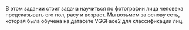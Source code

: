 В этом задании стоит задача научиться по фотографии лица человека предсказывать его пол, расу и возраст. 
Мы возьмем за основу сеть, которая была обучена на датасете VGGFace2 для классификации лиц.
